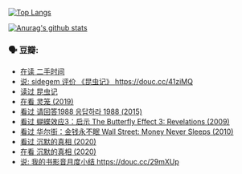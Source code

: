 [![Top Langs](https://github-readme-stats.vercel.app/api/top-langs/?username=w940853815)](https://github.com/anuraghazra/github-readme-stats)

[![Anurag's github stats](https://github-readme-stats.vercel.app/api?username=w940853815)](https://github.com/anuraghazra/github-readme-stats)

### 🗣 豆瓣:

<!-- DOUBAN-ACTIVITIES:START -->
- [在读 二手时间](https://www.douban.com/doubanapp/dispatch?uri=/status/3136240831/)
- [说: sidegem 评价 《昆虫记》 https://douc.cc/41ziMQ ](https://www.douban.com/doubanapp/dispatch?uri=/status/3136240320/)
- [读过 昆虫记](https://www.douban.com/doubanapp/dispatch?uri=/status/3136240238/)
- [在看 灵笼‎ (2019)](https://www.douban.com/doubanapp/dispatch?uri=/status/3135374844/)
- [看过 请回答1988 응답하라 1988‎ (2015)](https://www.douban.com/doubanapp/dispatch?uri=/status/3135130679/)
- [看过 蝴蝶效应3：启示 The Butterfly Effect 3: Revelations‎ (2009)](https://www.douban.com/doubanapp/dispatch?uri=/status/3128225882/)
- [看过 华尔街：金钱永不眠 Wall Street: Money Never Sleeps‎ (2010)](https://www.douban.com/doubanapp/dispatch?uri=/status/3126960388/)
- [看过 沉默的真相‎ (2020)](https://www.douban.com/doubanapp/dispatch?uri=/status/3125110312/)
- [在看 沉默的真相‎ (2020)](https://www.douban.com/doubanapp/dispatch?uri=/status/3123667668/)
- [说: 我的书影音月度小结 https://douc.cc/29mXUp ](https://www.douban.com/doubanapp/dispatch?uri=/status/3123129540/)
<!-- DOUBAN-ACTIVITIES:END -->
<!--
**w940853815/w940853815** is a ✨ _special_ ✨ repository because its `README.md` (this file) appears on your GitHub profile.

Here are some ideas to get you started:

- 🔭 I’m currently working on ...
- 🌱 I’m currently learning ...
- 👯 I’m looking to collaborate on ...
- 🤔 I’m looking for help with ...
- 💬 Ask me about ...
- 📫 How to reach me: ...
- 😄 Pronouns: ...
- ⚡ Fun fact: ...
-->
